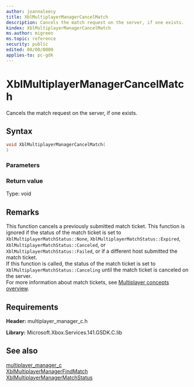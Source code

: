 ```yaml
---
author: joannaleecy
title: XblMultiplayerManagerCancelMatch
description: Cancels the match request on the server, if one exists.
kindex: XblMultiplayerManagerCancelMatch
ms.author: migreen
ms.topic: reference
security: public
edited: 00/00/0000
applies-to: pc-gdk
---
```


# XblMultiplayerManagerCancelMatch  

Cancels the match request on the server, if one exists.  

## Syntax  
  
```cpp
void XblMultiplayerManagerCancelMatch(  
)  
```  
  
### Parameters  
  
  
### Return value  
Type: void
  

  
## Remarks  
  
This function cancels a previously submitted match ticket. This function is ignored if the status of the match ticket is set to `XblMultiplayerMatchStatus::None`, `XblMultiplayerMatchStatus::Expired`, `XblMultiplayerMatchStatus::Canceled`, or `XblMultiplayerMatchStatus::Failed`, or if a different host submitted the match ticket. <br />If this function is called, the status of the match ticket is set to `XblMultiplayerMatchStatus::Canceling` until the match ticket is canceled on the server.  <br />For more information about match tickets, see [Multiplayer concepts overview](../../../../../live/features/multiplayer/concepts/live-multiplayer-concepts.md).
  
## Requirements  
  
**Header:** multiplayer_manager_c.h
  
**Library:** Microsoft.Xbox.Services.141.GSDK.C.lib
  
## See also  
[multiplayer_manager_c](../multiplayer_manager_c_members.md)  
[XblMultiplayerManagerFindMatch](xblmultiplayermanagerfindmatch.md)  
[XblMultiplayerManagerMatchStatus](xblmultiplayermanagermatchstatus.md)
  
  